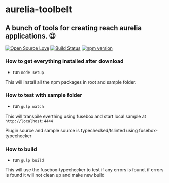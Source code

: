 # aurelia-toolbelt

## A bunch of tools for creating reach aurelia applications. :wink:


[![Open Source Love](https://badges.frapsoft.com/os/mit/mit.svg?v=102)](https://opensource.org/licenses/MIT)
[![Build Status](https://travis-ci.org/shahabganji/aurelia-toolbelt.svg?branch=dev)](https://travis-ci.org/shahabganji/aurelia-toolbelt)
[![npm version](https://badge.fury.io/js/aurelia-toolbelt.svg)](https://badge.fury.io/js/aurelia-toolbelt)

### How to get everything installed after download
* run `node setup`

This will install all the npm packages in root and sample folder.


### How to test with sample folder

* run `gulp watch`

This will transpile everthing using fusebox and start local sample at `http://localhost:4444`

Plugin source and sample source is typechecked/tslinted using fusebox-typechecker


### How to build

* run `gulp build`

This will use the fusebox-typechecker to test if any errors is found, if errors is found it will not clean up and make new build
